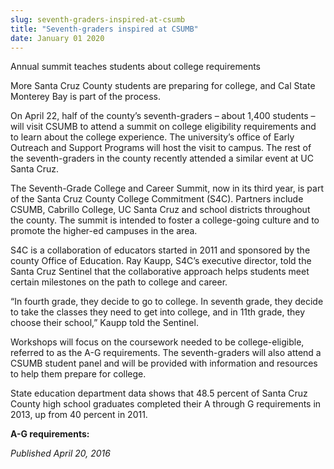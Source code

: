 ```yaml
---
slug: seventh-graders-inspired-at-csumb
title: "Seventh-graders inspired at CSUMB"
date: January 01 2020
---
```


<p>Annual summit teaches students about college requirements</p><p>More Santa Cruz County students are preparing for college, and Cal State Monterey Bay is part of the process.
</p><p>On April 22, half of the county’s seventh&#45;graders – about 1,400 students – will visit CSUMB to attend a summit on college eligibility requirements and to learn about the college experience. The university’s office of Early Outreach and Support Programs will host the visit to campus. The rest of the seventh&#45;graders in the county recently attended a similar event at UC Santa Cruz.
</p><p>The Seventh&#45;Grade College and Career Summit, now in its third year, is part of the Santa Cruz County College Commitment &#40;S4C&#41;. Partners include CSUMB, Cabrillo College, UC Santa Cruz and school districts throughout the county. The summit is intended to foster a college&#45;going culture and to promote the higher&#45;ed campuses in the area.
</p><p>S4C is a collaboration of educators started in 2011 and sponsored by the county Office of Education. Ray Kaupp, S4C’s executive director, told the Santa Cruz Sentinel that the collaborative approach helps students meet certain milestones on the path to college and career.
</p><p>“In fourth grade, they decide to go to college. In seventh grade, they decide to take the classes they need to get into college, and in 11th grade, they choose their school,” Kaupp told the Sentinel.
</p><p>Workshops will focus on the coursework needed to be college&#45;eligible, referred to as the A&#45;G requirements. The seventh&#45;graders will also attend a CSUMB student panel and will be provided with information and resources to help them prepare for college.
</p><p>State education department data shows that 48.5 percent of Santa Cruz County high school graduates completed their A through G requirements in 2013, up from 40 percent in 2011.
</p><p><strong>A&#45;G requirements:</strong>
</p><p><em>Published April 20, 2016</em>
</p>
